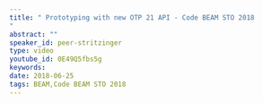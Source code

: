 ```yaml
---
title: " Prototyping with new OTP 21 API - Code BEAM STO 2018
"
abstract: ""
speaker_id: peer-stritzinger
type: video
youtube_id: 0E49Q5fbs5g
keywords: 
date: 2018-06-25
tags: BEAM,Code BEAM STO 2018
---
```


